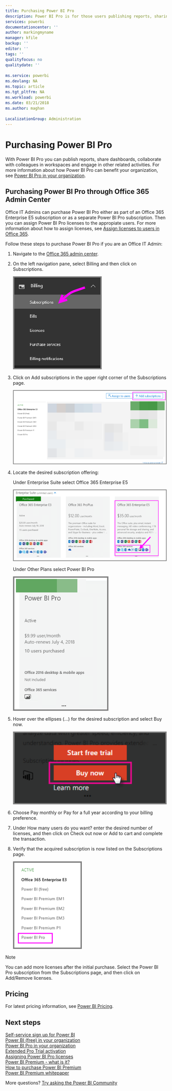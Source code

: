 ```yaml
---
title: Purchasing Power BI Pro
description: Power BI Pro is for those users publishing reports, sharing dashboards, collaborating with colleagues in workspaces and engaging in other related activities.
services: powerbi
documentationcenter: ''
author: markingmyname
manager: kfile
backup: ''
editor: ''
tags: ''
qualityfocus: no
qualitydate: ''

ms.service: powerbi
ms.devlang: NA
ms.topic: article
ms.tgt_pltfrm: NA
ms.workload: powerbi
ms.date: 03/21/2018
ms.author: maghan

LocalizationGroup: Administration
---
```

# Purchasing Power BI Pro

With Power BI Pro you can publish reports, share dashboards, collaborate with colleagues in workspaces and engage in other related activities. For more information about how Power BI Pro can benefit your organization, see [Power BI Pro in your organization](service-power-bi-pro-in-your-organization.md).

## Purchasing Power BI Pro through Office 365 Admin Center

Office IT Admins can purchase Power BI Pro either as part of an Office 365 Enterprise E5 subscription or as a separate Power BI Pro subscription. Then you can assign Power BI Pro licenses to the appropiate users. For more information about how to assign licenses, see [Assign licenses to users in Office 365](https://support.office.com/en-us/article/assign-licenses-to-users-in-office-365-for-business-997596b5-4173-4627-b915-36abac6786dc?ui=en-US&rs=en-US&ad=US).

Follow these steps to purchase Power BI Pro if you are an Office IT Admin:

1. Navigate to the [Office 365 admin center](https://portal.office.com/adminportal/home#/homepage).
2. On the left navigation pane, select Billing and then click on Subscriptions.

    ![nav pane](media/service-admin-purchasing-power-bi-pro/service-purchasing-power-bi-pro/service-purchasing-power-bi-pro-01.png)

3. Click on Add subscriptions in the upper right corner of the Subscriptions page.

    ![subscription](media/service-admin-purchasing-power-bi-pro/service-purchasing-power-bi-pro/service-purchasing-power-bi-pro-02.png)

4. Locate the desired subscription offering:

    Under Enterprise Suite select Office 365 Enterprise E5

    ![Office E5 subscription](media/service-admin-purchasing-power-bi-pro/service-purchasing-power-bi-pro/service-purchasing-power-bi-pro-03.png)

    Under Other Plans select Power BI Pro

    ![PBI subscription](media/service-admin-purchasing-power-bi-pro/service-purchasing-power-bi-pro/service-purchasing-power-bi-pro-04.png)

5. Hover over the ellipses (…) for the desired subscription and select Buy now.

    ![Buy Now](media/service-admin-purchasing-power-bi-pro/service-purchasing-power-bi-pro/service-purchasing-power-bi-pro-05.png)

6. Choose Pay monthly or Pay for a full year according to your billing preference.
7. Under How many users do you want? enter the desired number of licenses, and then click on Check out now or Add to cart and complete the transaction.
8. Verify that the acquired subscription is now listed on the Subscriptions page.

   ![Acquired subscription](media/service-admin-purchasing-power-bi-pro/service-purchasing-power-bi-pro/service-purchasing-power-bi-pro-06.png)

> [!NOTE]
> You can add more licenses after the initial purchase. Select the Power BI Pro subscription from the Subscriptions page, and then click on Add/Remove licenses.
>

## Pricing

For latest pricing information, see [Power BI Pricing](https://powerbi.microsoft.com/en-us/pricing/).

## Next steps
[Self-service sign up for Power BI](service-admin-signing-up-for-power-bi-with-a-new-office-365-trial.md)
<br/>
[Power BI (free) in your organization](service-admin-service-free-in-your-organization.md)
<br/>
[Power BI Pro in your organization](service-power-bi-pro-in-your-organization.md)
<br/>
[Extended Pro Trial activation](service-extended-pro-trial.md)
<br/>
[Assigning Power BI Pro licenses](service-assigning-power-bi-pro-licenses.md)
<br/>
[Power BI Premium - what is it?](service-admin-premium-manage.md)
<br/>
[How to purchase Power BI Premium](service-admin-premium-purchase.md)
<br/>
[Power BI Premium whitepaper](https://aka.ms/pbipremiumwhitepaper)

More questions? [Try asking the Power BI Community](https://community.powerbi.com/)